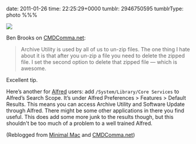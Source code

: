 date: 2011-01-26
time: 22:25:29+0000
tumblr: 2946750595
tumblrType: photo
%%%

![](tumblr_lfli0tAie11qbr894o1_640.png)

Ben Brooks on [CMDComma.net][c]:

> Archive Utility is used by all of us to un-zip files. The one thing I hate about it is that after you un-zip a file you need to delete the zipped file. I set the second option to delete that zipped file — which is awesome.

Excellent tip. 

Here’s another for [Alfred][a] users: add `/System/Library/Core Services` to Alfred’s Search Scope. It’s under Alfred Preferences > Features > Default Results. This means you can access Archive Utility and Software Update through Alfred. There might be some other applications in there you find useful. This does add some more junk to the results though, but this shouldn't be too much of a problem to a well trained Alfred. 


[c]: http://cmdcomma.net/post/2928701386/archive-utility-is-used-by-all-of-us-to-un-zip
[a]: http://www.alfredapp.com/

(Reblogged from [Minimal Mac](https://minimalmac.com/post/2946290797/gaincmd-archive-utility-is-used-by-all-of-us-to) and [CMDComma.net](https://gaincmd.tumblr.com/post/2928701386/archive-utility-is-used-by-all-of-us-to-un-zip))
